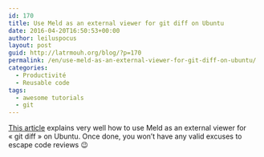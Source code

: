```yaml
---
id: 170
title: Use Meld as an external viewer for git diff on Ubuntu
date: 2016-04-20T16:50:53+00:00
author: leiluspocus
layout: post
guid: http://latrmouh.org/blog/?p=170
permalink: /en/use-meld-as-an-external-viewer-for-git-diff-on-ubuntu/
categories:
  - Productivité
  - Reusable code
tags:
  - awesome tutorials
  - git
---
```

[This article](https://nathanhoad.net/how-to-meld-for-git-diffs-in-ubuntu-hardy) explains very well how to use Meld as an external viewer for « git diff » on Ubuntu. Once done, you won&rsquo;t have any valid excuses to escape code reviews 😉

<!-- AddThis Advanced Settings generic via filter on the_content -->

<!-- AddThis Share Buttons generic via filter on the_content -->